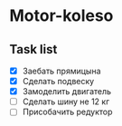 # Motor-koleso
## Task list
- [x] Заебать прямицына
- [x] Сделать подвеску
- [x] Замоделить двигатель
- [ ] Сделать шину не 12 кг
- [ ] Присобачить редуктор
